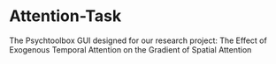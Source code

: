 # Attention-Task
The Psychtoolbox GUI designed for our research project: The Effect of Exogenous Temporal Attention on the Gradient of Spatial Attention
